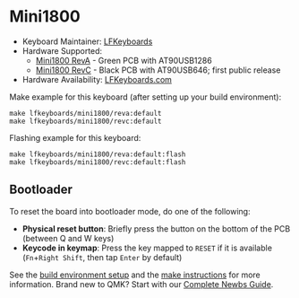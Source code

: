 # Mini1800

* Keyboard Maintainer: [LFKeyboards](https://github.com/lfkeyboards)
* Hardware Supported:
  * [Mini1800 RevA](reva/) - Green PCB with AT90USB1286
  * [Mini1800 RevC](revc/) - Black PCB with AT90USB646; first public release
* Hardware Availability: [LFKeyboards.com](https://www.lfkeyboards.com/)

Make example for this keyboard (after setting up your build environment):

    make lfkeyboards/mini1800/reva:default
    make lfkeyboards/mini1800/revc:default

Flashing example for this keyboard:

    make lfkeyboards/mini1800/reva:default:flash
    make lfkeyboards/mini1800/revc:default:flash

## Bootloader

To reset the board into bootloader mode, do one of the following:

* **Physical reset button**: Briefly press the button on the bottom of the PCB (between Q and W keys)
* **Keycode in keymap**: Press the key mapped to `RESET` if it is available (`Fn`+`Right Shift`, then tap `Enter` by default)

See the [build environment setup](https://docs.qmk.fm/#/getting_started_build_tools) and the [make instructions](https://docs.qmk.fm/#/getting_started_make_guide) for more information. Brand new to QMK? Start with our [Complete Newbs Guide](https://docs.qmk.fm/#/newbs).
